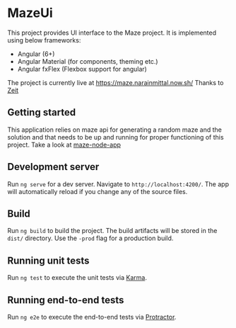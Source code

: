 # MazeUi

This project provides UI interface to the Maze project. It is implemented using below frameworks:
- Angular (6+)
- Angular Material (for components, theming etc.)
- Angular fxFlex (Flexbox support for angular)

The project is currently live at https://maze.narainmittal.now.sh/ Thanks to [Zeit](https://zeit.co/)

## Getting started

This application relies on maze api for generating a random maze and the solution and that needs to be up and running for proper functioning of this project. Take a look at [maze-node-app](https://github.com/narainmittal/maze-node-app)

## Development server

Run `ng serve` for a dev server. Navigate to `http://localhost:4200/`. The app will automatically reload if you change any of the source files.

## Build

Run `ng build` to build the project. The build artifacts will be stored in the `dist/` directory. Use the `-prod` flag for a production build.

## Running unit tests

Run `ng test` to execute the unit tests via [Karma](https://karma-runner.github.io).

## Running end-to-end tests

Run `ng e2e` to execute the end-to-end tests via [Protractor](http://www.protractortest.org/).

